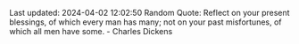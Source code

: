 Last updated: 2024-04-02 12:02:50
Random Quote: Reflect on your present blessings, of which every man has many; not on your past misfortunes, of which all men have some. - Charles Dickens